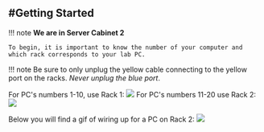 #Getting Started
-----------
!!! note 
	**We are in Server Cabinet 2**
	
	To begin, it is important to know the number of your computer and which rack corresponds to your lab PC.


!!! note
	Be sure to only unplug the yellow cable connecting to the yellow port on the racks. *Never unplug the blue port*.

For PC's numbers 1-10, use Rack 1:
![](images/rack1.jpg)
For PC's numbers 11-20 use Rack 2:
![](images/rack2.jpg)


Below you will find a gif of wiring up for a PC on Rack 2:
![](images/wiring.gif)